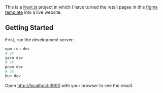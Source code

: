 This is a [Next.js](https://nextjs.org/) project in which I have turned the retail pagee in this [figma template](https://www.figma.com/community/file/1323934594175224399/deupload-decentralized-cloud-storage-landing-pages) into a live website.

## Getting Started

First, run the development server:

```bash
npm run dev
# or
yarn dev
# or
pnpm dev
# or
bun dev
```

Open [http://localhost:3000](http://localhost:3000) with your browser to see the result.

